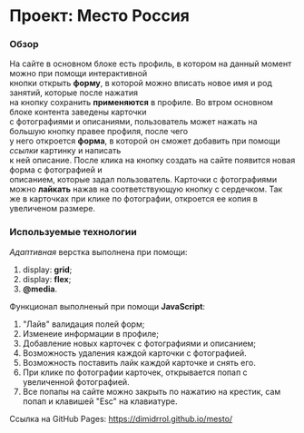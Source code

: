 # Проект: Место Россия

### Обзор  
На сайте в основном блоке есть профиль, в котором на данный момент можно при помощи интерактивной  
кнопки открыть **форму**, в которой можно вписать новое имя и род занятий, которые после нажатия  
на кнопку сохранить **применяются** в профиле. Во втром основном блоке контента заведены карточки  
с фотографиями и описаниями, пользователь может нажать на большую кнопку правее профиля, после чего  
у него откроется **форма**, в которой он сможет добавить при помощи *ссылки* картинку и написать  
к ней описание. После клика на кнопку создать на сайте появится новая форма с фотографией и  
описанием, которые задал пользователь. Карточки с фотографиями можно **лайкать** нажав на соответствующую кнопку с сердечком. Так же в карточках при клике по фотографии, откроется ее копия в увеличеном размере.  

### Используемые технологии  
*Адаптивная* верстка выполнена при помощи:  
1. display: **grid**;  
2. display: **flex**;  
3. **@media**.  

Функционал выполненый при помощи **JavaScript**:  
1. "Лайв" валидация полей форм;  
2. Изменеие информации в профиле;   
3. Добавление новых карточек с фотографиями и описанием;  
4. Возможность удаления каждой карточки с фотографией.  
5. Возможность поставить лайк каждой карточке и снять его.  
6. При клике по фотографии карточек, открывается попап с увеличенной фотографией.  
7. Все попапы на сайте можно закрыть по нажатию на крестик, сам попап и клавишей "Esc" на клавиатуре.  

Ссылка на GitHub Pages: https://dimidrrol.github.io/mesto/